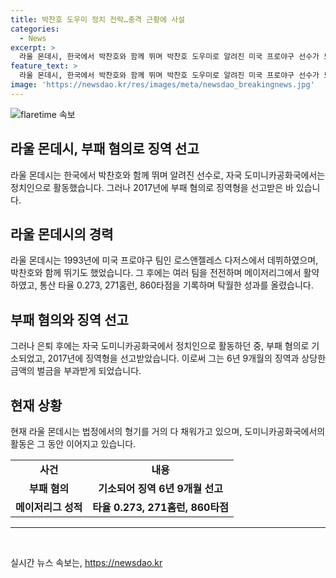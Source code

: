 ```yaml
---
title: 박찬호 도우미 정치 전락…충격 근황에 사설
categories:
  - News
excerpt: >
  라울 몬데시, 한국에서 박찬호와 함께 뛰며 박찬호 도우미로 알려진 미국 프로야구 선수가 도미니카공화국에서 부패 혐의로 징역 6년 9개월과 벌금 50만 7000달러를 선고받았다. 이전에는 메이저리그에서 활약하며 6시즌을 다저스에서 뛰었고, 2005년 은퇴한 후 도미니카공화국에서 정치인으로 활동했으나 부패 혐의로 기소되었다. 현재  형기를 거의 채우고 있는 몬데시는 검찰과 변호인 측의 합의에 의해 형기를 마치게 되었다.
feature_text: >
  라울 몬데시, 한국에서 박찬호와 함께 뛰며 박찬호 도우미로 알려진 미국 프로야구 선수가 도미니카공화국에서 부패 혐의로 징역 6년 9개월과 벌금 50만 7000달러를 선고받았다. 이전에는 메이저리그에서 활약하며 6시즌을 다저스에서 뛰었고, 2005년 은퇴한 후 도미니카공화국에서 정치인으로 활동했으나 부패 혐의로 기소되었다. 현재  형기를 거의 채우고 있는 몬데시는 검찰과 변호인 측의 합의에 의해 형기를 마치게 되었다.
image: 'https://newsdao.kr/res/images/meta/newsdao_breakingnews.jpg'
---
```


<p><img src="https://newsdao.kr/res/images/meta/newsdao_breakingnews.jpg" alt="flaretime 속보" /></p>

<h2>라울 몬데시, 부패 혐의로 징역 선고</h2>

<p data-ke-size="size16">라울 몬데시는 한국에서 박찬호와 함께 뛰며 알려진 선수로, 자국 도미니카공화국에서는 정치인으로 활동했습니다. 그러나 2017년에 부패 혐의로 징역형을 선고받은 바 있습니다.</p>

<h2 data-ke-size="size26">라울 몬데시의 경력</h2>

<p data-ke-size="size16">라울 몬데시는 1993년에 미국 프로야구 팀인 로스앤젤레스 다저스에서 데뷔하였으며, 박찬호와 함께 뛰기도 했었습니다. 그 후에는 여러 팀을 전전하며 메이저리그에서 활약하였고, 통산 타율 0.273, 271홈런, 860타점을 기록하며 탁월한 성과를 올렸습니다.</p>

<h2 data-ke-size="size26">부패 혐의와 징역 선고</h2>

<p data-ke-size="size16">그러나 은퇴 후에는 자국 도미니카공화국에서 정치인으로 활동하던 중, 부패 혐의로 기소되었고, 2017년에 징역형을 선고받았습니다. 이로써 그는 6년 9개월의 징역과 상당한 금액의 벌금을 부과받게 되었습니다.</p>

<h2 data-ke-size="size26">현재 상황</h2>

<p data-ke-size="size16">현재 라울 몬데시는 법정에서의 형기를 거의 다 채워가고 있으며, 도미니카공화국에서의 활동은 그 동안 이어지고 있습니다.</p>

<table>
    <tr>
        <td style="text-align: center; height: 17px;"><b>사건</b></td>
        <td style="text-align: center; height: 17px;"><b>내용</b></td>
    </tr>
    <tr>
        <td style="text-align: center; height: 17px;"><b>부패 혐의</b></td>
        <td style="text-align: center; height: 17px;"><b>기소되어 징역 6년 9개월 선고</b></td>
    </tr>
    <tr>
        <td style="text-align: center; height: 17px;"><b>메이저리그 성적</b></td>
        <td style="text-align: center; height: 17px;"><b>타율 0.273, 271홈런, 860타점</b></td>
    </tr>
</table>

<hr>

<p data-ke-size="size16">&nbsp;</p>
실시간 뉴스 속보는, <a href="https://newsdao.kr" rel="dofollow">https://newsdao.kr</a>


